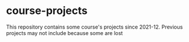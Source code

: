 # course-projects
This repository contains some course's projects since 2021-12. Previous projects may not include because some are lost
